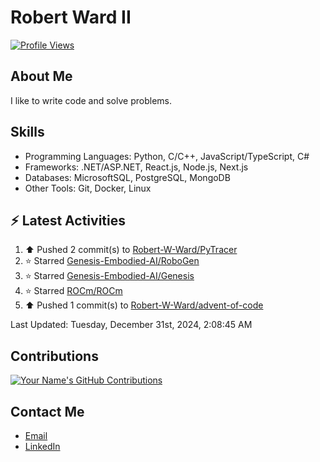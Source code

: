 
# Robert Ward II

[![Profile Views](https://komarev.com/ghpvc/?username=Robert-W-Ward)](https://github.com/Robert-W-Ward)

## About Me
I like to write code and solve problems.

## Skills
- Programming Languages: Python, C/C++, JavaScript/TypeScript, C#
- Frameworks: .NET/ASP.NET, React.js, Node.js, Next.js
- Databases: MicrosoftSQL, PostgreSQL, MongoDB
- Other Tools: Git, Docker, Linux

## :zap: Latest Activities
<!--RECENT_ACTIVITY:start-->
1. ⬆️ Pushed 2 commit(s) to [Robert-W-Ward/PyTracer](https://github.com/Robert-W-Ward/PyTracer)
2. ⭐ Starred [Genesis-Embodied-AI/RoboGen](https://github.com/Genesis-Embodied-AI/RoboGen)
3. ⭐ Starred [Genesis-Embodied-AI/Genesis](https://github.com/Genesis-Embodied-AI/Genesis)
4. ⭐ Starred [ROCm/ROCm](https://github.com/ROCm/ROCm)
5. ⬆️ Pushed 1 commit(s) to [Robert-W-Ward/advent-of-code](https://github.com/Robert-W-Ward/advent-of-code)
<!--RECENT_ACTIVITY:end-->

<!--RECENT_ACTIVITY:last_update-->
Last Updated: Tuesday, December 31st, 2024, 2:08:45 AM
<!--RECENT_ACTIVITY:last_update_end-->

<!--END_SECTIN:activity-->
## Contributions
[![Your Name's GitHub Contributions](https://github-readme-streak-stats.herokuapp.com/?user=Robert-W-Ward&theme=radical)](https://github.com/your-username)

## Contact Me
- [Email](mailto:robertwesleyward2019@gmail.com)
- [LinkedIn](https://linkedin.com/in/https://www.linkedin.com/in/robert-ward-ii/)
